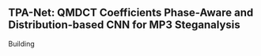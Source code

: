 ## TPA-Net: QMDCT Coefficients Phase-Aware and Distribution-based CNN for MP3 Steganalysis

Building